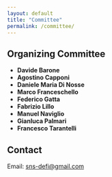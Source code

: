 ```yaml
---
layout: default
title: "Committee"
permalink: /committee/
---
```


<h2 class="section-title">Organizing Committee</h2>
<ul>
  <li><strong>Davide Barone</strong> </li>
  <li><strong>Agostino Capponi</strong> </li>
  <li><strong>Daniele Maria Di Nosse</strong> </li>
  <li><strong>Marco Franceschello</strong> </li>
  <li><strong>Federico Gatta</strong> </li>
  <li><strong>Fabrizio Lillo</strong> </li>
  <li><strong>Manuel Naviglio</strong> </li>
  <li><strong>Gianluca Palmari</strong> </li>
  <li><strong>Francesco Tarantelli</strong> </li>
</ul>

<!-- <h2 class="section-title">Scientific Committee</h2>
<ul>
  <li>TBD</li>
  <li>TBD</li>
  <li>TBD</li>
</ul> -->

<h2 class="section-title">Contact</h2>
<p>Email: <a href="mailto:sns-defi@gmail.com">sns-defi@gmail.com</a></p>

